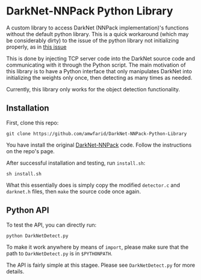 # DarkNet-NNPack Python Library

A custom library to access DarkNet (NNPack implementation)'s functions without the default python library. This is a quick workaround (which may be considerably dirty) to the issue of the python library not initializing properly, as in [this issue](https://github.com/digitalbrain79/darknet-nnpack/issues/17)

This is done by injecting TCP server code into the DarkNet source code and communicating with it through the Python script. The main motivation of this library is to have a Python interface that only manipulates DarkNet into initializing the weights only once, then detecting as many times as needed.

Currently, this library only works for the object detection functionality.

## Installation

First, clone this repo:
```
git clone https://github.com/amwfarid/DarkNet-NNPack-Python-Library
```

You have install the original [DarkNet-NNPack](https://github.com/digitalbrain79/darknet-nnpack) code. Follow the instructions on the repo's page.

After successful installation and testing, run `install.sh`:
```
sh install.sh
```

What this essentially does is simply copy the modified `detector.c` and `darknet.h` files, then `make` the source code once again.

## Python API

To test the API, you can directly run:
```
python DarkNetDetect.py
```

To make it work anywhere by means of `import`, please make sure that the path to `DarkNetDetect.py` is in `$PYTHONPATH`.

The API is fairly simple at this stagee. Please see `DarkNetDetect.py` for more details.
